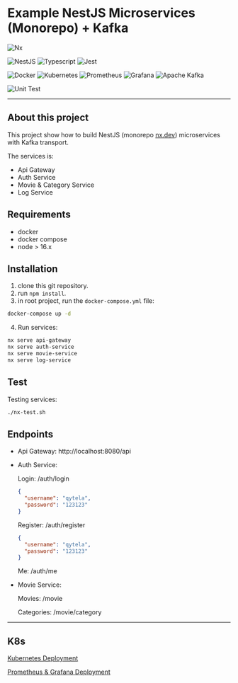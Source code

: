 # Example NestJS Microservices (Monorepo) + Kafka

![Nx](https://img.shields.io/badge/nx-143055?style=for-the-badge&logo=nx&logoColor=white)

![NestJS](https://img.shields.io/badge/nestjs-%23E0234E.svg?style=for-the-badge&logo=nestjs&logoColor=white)
![Typescript](https://img.shields.io/badge/TypeScript-007ACC?style=for-the-badge&logo=typescript&logoColor=white)
![Jest](https://img.shields.io/badge/Jest-323330?style=for-the-badge&logo=Jest&logoColor=white)

![Docker](https://img.shields.io/badge/docker-%230db7ed.svg?style=for-the-badge&logo=docker&logoColor=white)
![Kubernetes](https://img.shields.io/badge/kubernetes-%23326ce5.svg?style=for-the-badge&logo=kubernetes&logoColor=white)
![Prometheus](https://img.shields.io/badge/Prometheus-E6522C?style=for-the-badge&logo=Prometheus&logoColor=white)
![Grafana](https://img.shields.io/badge/grafana-%23F46800.svg?style=for-the-badge&logo=grafana&logoColor=white)
![Apache Kafka](https://img.shields.io/badge/Apache%20Kafka-000?style=for-the-badge&logo=apachekafka)

![Unit Test](https://github.com/qytela/nest-ms/actions/workflows/unit-test.yaml/badge.svg)

---

## About this project

This project show how to build NestJS (monorepo [nx.dev](https://nx.dev/)) microservices with Kafka transport.

The services is:

- Api Gateway
- Auth Service
- Movie & Category Service
- Log Service

## Requirements

- docker
- docker compose
- node > 16.x

## Installation

1. clone this git repository.
2. run `npm install`.
3. in root project, run the `docker-compose.yml` file:

```sh
docker-compose up -d
```

4. Run services:

```sh
nx serve api-gateway
nx serve auth-service
nx serve movie-service
nx serve log-service
```

## Test

Testing services:

```sh
./nx-test.sh
```

## Endpoints

- Api Gateway: http://localhost:8080/api
- Auth Service:

  Login: /auth/login

  ```json
  {
    "username": "qytela",
    "password": "123123"
  }
  ```

  Register: /auth/register

  ```json
  {
    "username": "qytela",
    "password": "123123"
  }
  ```

  Me: /auth/me

- Movie Service:

  Movies: /movie

  Categories: /movie/category

---

## K8s

[Kubernetes Deployment](https://github.com/qytela/nest-ms/tree/main/k8s)

[Prometheus & Grafana Deployment](https://github.com/qytela/nest-ms/blob/main/k8s/PROMETHEUS.md)
